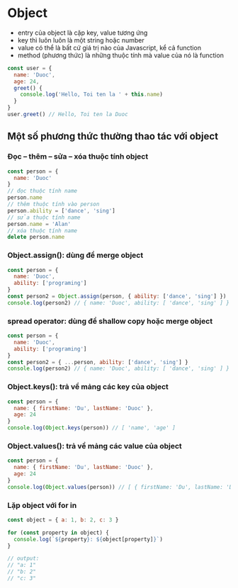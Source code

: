 # Object

- entry của object là cặp key, value tương ứng
- key thì luôn luôn là một string hoặc number
- value có thể là bất cứ giá trị nào của Javascript, kể cả function
- method (phương thức) là những thuộc tính mà value của nó là function

```javascript
const user = {
  name: 'Duoc',
  age: 24,
  greet() {
    console.log('Hello, Toi ten la ' + this.name)
  }
}
user.greet() // Hello, Toi ten la Duoc
```

## Một số phương thức thường thao tác với object

### Đọc – thêm – sửa – xóa thuộc tính object

```javascript
const person = {
  name: 'Duoc'
}
// đọc thuộc tính name
person.name
// thêm thuộc tính vào person
person.ability = ['dance', 'sing']
// sửa thuộc tính name
person.name = 'Alan'
// xóa thuộc tính name
delete person.name
```

### Object.assign(): dùng để merge object

```javascript
const person = {
  name: 'Duoc',
  ability: ['programing']
}
const person2 = Object.assign(person, { ability: ['dance', 'sing'] })
console.log(person2) // { name: 'Duoc', ability: [ 'dance', 'sing' ] }
```

### spread operator: dùng để shallow copy hoặc merge object

```javascript
const person = {
  name: 'Duoc',
  ability: ['programing']
}
const person2 = { ...person, ability: ['dance', 'sing'] }
console.log(person2) // { name: 'Duoc', ability: [ 'dance', 'sing' ] }
```

### Object.keys(): trả về mảng các key của object

```javascript
const person = {
  name: { firstName: 'Du', lastName: 'Duoc' },
  age: 24
}
console.log(Object.keys(person)) // [ 'name', 'age' ]
```

### Object.values(): trả về mảng các value của object

```javascript
const person = {
  name: { firstName: 'Du', lastName: 'Duoc' },
  age: 24
}
console.log(Object.values(person)) // [ { firstName: 'Du', lastName: 'Duoc' }, 24 ]
```

### Lặp object với for in

```javascript
const object = { a: 1, b: 2, c: 3 }

for (const property in object) {
  console.log(`${property}: ${object[property]}`)
}

// output:
// "a: 1"
// "b: 2"
// "c: 3"
```

